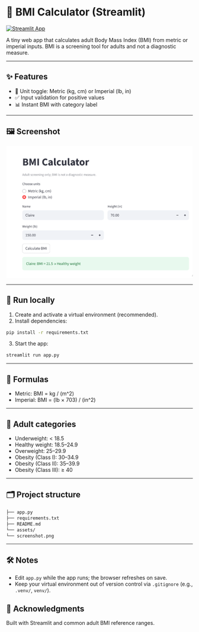 # 🧮 BMI Calculator (Streamlit)

[![Streamlit App](https://static.streamlit.io/badges/streamlit_badge_black_white.svg)](https://devipravallikakarry-bmi-calculator-app.streamlit.app/)

A tiny web app that calculates adult Body Mass Index (BMI) from metric or imperial inputs. BMI is a screening tool for adults and not a diagnostic measure.

---

## ✨ Features
- 🔁 Unit toggle: Metric (kg, cm) or Imperial (lb, in)
- ✅ Input validation for positive values
- 📊 Instant BMI with category label

---

## 🖼️ Screenshot
![App Screenshot](BMI_Calculator.png)

---

## 🚀 Run locally
1) Create and activate a virtual environment (recommended).  
2) Install dependencies:
 ```bash
pip install -r requirements.txt
 ```
3) Start the app:
```bash
streamlit run app.py
```

---

## 📐 Formulas
- Metric: BMI = kg / (m^2)  
- Imperial: BMI = (lb × 703) / (in^2)

---

## 🧭 Adult categories
- Underweight: < 18.5  
- Healthy weight: 18.5–24.9  
- Overweight: 25–29.9  
- Obesity (Class I): 30–34.9  
- Obesity (Class II): 35–39.9  
- Obesity (Class III): ≥ 40

---

## 🗂️ Project structure

```
├── app.py
├── requirements.txt
├── README.md
└── assets/
└── screenshot.png
```
---

## 🛠️ Notes
- Edit `app.py` while the app runs; the browser refreshes on save.
- Keep your virtual environment out of version control via `.gitignore` (e.g., `.venv/`, `venv/`).

## 🙌 Acknowledgments
Built with Streamlit and common adult BMI reference ranges.


